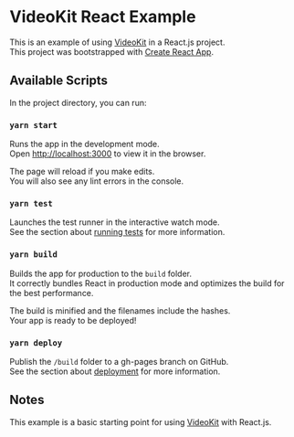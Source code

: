 # VideoKit React Example

This is an example of using [VideoKit](https://videokit.io/) in a React.js project.<br />
This project was bootstrapped with [Create React App](https://github.com/facebook/create-react-app).

## Available Scripts

In the project directory, you can run:

### `yarn start`

Runs the app in the development mode.<br />
Open [http://localhost:3000](http://localhost:3000) to view it in the browser.

The page will reload if you make edits.<br />
You will also see any lint errors in the console.

### `yarn test`

Launches the test runner in the interactive watch mode.<br />
See the section about [running tests](https://facebook.github.io/create-react-app/docs/running-tests) for more information.

### `yarn build`

Builds the app for production to the `build` folder.<br />
It correctly bundles React in production mode and optimizes the build for the best performance.

The build is minified and the filenames include the hashes.<br />
Your app is ready to be deployed!

### `yarn deploy`

Publish the `/build` folder to a gh-pages branch on GitHub.<br />
See the section about [deployment](https://facebook.github.io/create-react-app/docs/deployment) for more information.

## Notes

This example is a basic starting point for using [VideoKit](https://videokit.io/) with React.js.
